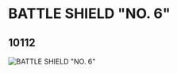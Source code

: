 # BATTLE SHIELD "NO. 6"
## 10112
![BATTLE SHIELD "NO. 6"](https://lc-www-live-s.legocdn.com/media/bricks/5/2/6000293.jpg)